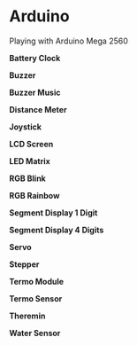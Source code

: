 # Arduino
Playing with Arduino Mega 2560



**Battery Clock**

**Buzzer**

**Buzzer Music**

**Distance Meter**

**Joystick**

**LCD Screen**

**LED Matrix**

**RGB Blink**

**RGB Rainbow**

**Segment Display 1 Digit**

**Segment Display 4 Digits**

**Servo**

**Stepper**

**Termo Module**

**Termo Sensor**

**Theremin**

**Water Sensor**

